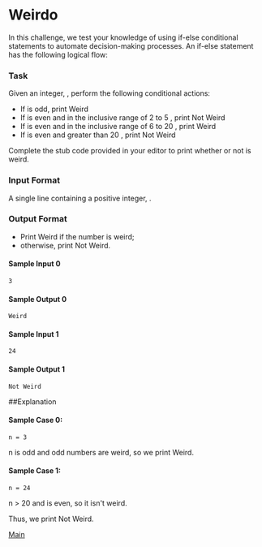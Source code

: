 # Weirdo

In this challenge, we test your knowledge of using if-else conditional statements to automate decision-making processes. An if-else statement has the following logical flow:

### Task
Given an integer, , perform the following conditional actions:
* If is odd, print Weird
* If is even and in the inclusive range of 2 to 5 , print Not Weird
* If is even and in the inclusive range of 6 to 20 , print Weird
* If is even and greater than 20 , print Not Weird 

Complete the stub code provided in your editor to print whether or not is weird.

### Input Format

A single line containing a positive integer, .

### Output Format

* Print Weird if the number is weird; 
* otherwise, print Not Weird.

#### Sample Input 0

```
3
```

#### Sample Output 0

```
Weird
```

#### Sample Input 1
```
24
```

#### Sample Output 1
```
Not Weird
```

##Explanation

#### Sample Case 0: 

```
n = 3
```

n is odd and odd numbers are weird, so we print Weird.

#### Sample Case 1: 

```
n = 24
```

n > 20 and is even, so it isn't weird. 

Thus, we print Not Weird.

[Main](README.md)